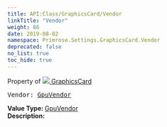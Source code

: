 ```yaml
---
title: API:Class/GraphicsCard/Vendor
linkTitle: "Vendor"
weight: 86
date: 2019-08-02
namespace: Primrose.Settings.GraphicsCard.Vendor
deprecated: false
no_list: true
toc_hide: true
---
```

Property of <a href="/docs/api-reference/Class/GraphicsCard"><img src="/icons/silk/default.png"/>&nbsp;GraphicsCard</a>
<pre class="method-declaration">
Vendor: <a class="type" href="/docs/api-reference/Enum/GpuVendor">GpuVendor</a></pre>
<b>Value Type: </b>
<a class="type" href="/docs/api-reference/Enum/GpuVendor">GpuVendor</a>
<br/>
<b>Description: </b>